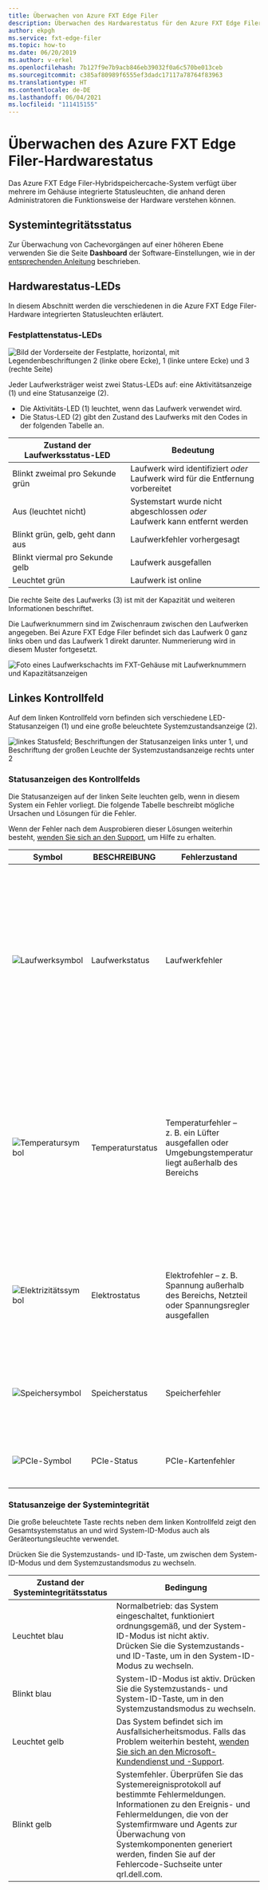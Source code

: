 ```yaml
---
title: Überwachen von Azure FXT Edge Filer
description: Überwachen des Hardwarestatus für den Azure FXT Edge Filer-Hybridspeichercache
author: ekpgh
ms.service: fxt-edge-filer
ms.topic: how-to
ms.date: 06/20/2019
ms.author: v-erkel
ms.openlocfilehash: 7b127f9e7b9acb846eb39032f0a6c570be013ceb
ms.sourcegitcommit: c385af80989f6555ef3dadc17117a78764f83963
ms.translationtype: HT
ms.contentlocale: de-DE
ms.lasthandoff: 06/04/2021
ms.locfileid: "111415155"
---
```

# <a name="monitor-azure-fxt-edge-filer-hardware-status"></a>Überwachen des Azure FXT Edge Filer-Hardwarestatus

Das Azure FXT Edge Filer-Hybridspeichercache-System verfügt über mehrere im Gehäuse integrierte Statusleuchten, die anhand deren Administratoren die Funktionsweise der Hardware verstehen können.

## <a name="system-health-status"></a>Systemintegritätsstatus

Zur Überwachung von Cachevorgängen auf einer höheren Ebene verwenden Sie die Seite **Dashboard** der Software-Einstellungen, wie in der [entsprechenden Anleitung](https://azure.github.io/Avere/legacy/dashboard/4_7/html/ops_dashboard_index.html) beschrieben.

## <a name="hardware-status-leds"></a>Hardwarestatus-LEDs

In diesem Abschnitt werden die verschiedenen in die Azure FXT Edge Filer-Hardware integrierten Statusleuchten erläutert.

### <a name="hard-drive-status-leds"></a>Festplattenstatus-LEDs

![Bild der Vorderseite der Festplatte, horizontal, mit Legendenbeschriftungen 2 (linke obere Ecke), 1 (linke untere Ecke) und 3 (rechte Seite)](media/fxt-monitor/fxt-drive-callouts.png)

Jeder Laufwerksträger weist zwei Status-LEDs auf: eine Aktivitätsanzeige (1) und eine Statusanzeige (2).

* Die Aktivitäts-LED (1) leuchtet, wenn das Laufwerk verwendet wird.
* Die Status-LED (2) gibt den Zustand des Laufwerks mit den Codes in der folgenden Tabelle an.

| Zustand der Laufwerksstatus-LED              | Bedeutung  |
|-------------------------------------|----------------------------------------------------------|
| Blinkt zweimal pro Sekunde grün      | Laufwerk wird identifiziert *oder* <br> Laufwerk wird für die Entfernung vorbereitet  |
| Aus (leuchtet nicht)                         | Systemstart wurde nicht abgeschlossen *oder* <br>Laufwerk kann entfernt werden |
| Blinkt grün, gelb, geht dann aus       | Laufwerkfehler vorhergesagt   |
| Blinkt viermal pro Sekunde gelb | Laufwerk ausgefallen   |
| Leuchtet grün                         | Laufwerk ist online |

Die rechte Seite des Laufwerks (3) ist mit der Kapazität und weiteren Informationen beschriftet.

Die Laufwerknummern sind im Zwischenraum zwischen den Laufwerken angegeben. Bei Azure FXT Edge Filer befindet sich das Laufwerk 0 ganz links oben und das Laufwerk 1 direkt darunter. Nummerierung wird in diesem Muster fortgesetzt.

![Foto eines Laufwerkschachts im FXT-Gehäuse mit Laufwerknummern und Kapazitätsanzeigen](media/fxt-drives-photo.png)

## <a name="left-control-panel"></a>Linkes Kontrollfeld

Auf dem linken Kontrollfeld vorn befinden sich verschiedene LED-Statusanzeigen (1) und eine große beleuchtete Systemzustandsanzeige (2).

![linkes Statusfeld; Beschriftungen der Statusanzeigen links unter 1, und Beschriftung der großen Leuchte der Systemzustandsanzeige rechts unter 2](media/fxt-monitor/fxt-control-panel-left.jpg)

### <a name="control-panel-status-indicators"></a>Statusanzeigen des Kontrollfelds

Die Statusanzeigen auf der linken Seite leuchten gelb, wenn in diesem System ein Fehler vorliegt. Die folgende Tabelle beschreibt mögliche Ursachen und Lösungen für die Fehler.

Wenn der Fehler nach dem Ausprobieren dieser Lösungen weiterhin besteht, [wenden Sie sich an den Support](support-ticket.md), um Hilfe zu erhalten.

| Symbol | BESCHREIBUNG | Fehlerzustand | Lösungsvorschläge |
|----------------|---------------|--------------------|----------------------|
| ![Laufwerksymbol](media/fxt-monitor/fxt-hd-icon.jpg) | Laufwerkstatus | Laufwerkfehler | Überprüfen Sie im Systemereignisprotokoll, ob ein Laufwerkfehler vorliegt, oder <br>Führen Sie den entsprechenden Onlinediagnosetest aus; starten Sie das System neu, und führen Sie eine eingebettete Diagnose (ePSA) durch, oder <br>Wenn die Laufwerke in einem RAID-Array konfiguriert sind, starten Sie das System neu, und geben Sie die das Hilfsprogramm für die Hostadapterkonfiguration ein. |
|![Temperatursymbol](media/fxt-monitor/fxt-temp-icon.jpg) | Temperaturstatus | Temperaturfehler – z. B. ein Lüfter ausgefallen oder Umgebungstemperatur liegt außerhalb des Bereichs | Überprüfen Sie die folgenden adressierbaren Bedingungen: <br>Ein Lüfter fehlt oder ist ausgefallen. <br>Die Abdeckung des Systems, die Luftschutzhaube, die Blindblende für das Speichermodul oder die Rückseite wurde entfernt. <br>Die Umgebungstemperatur ist zu hoch. <br>Der externe Luftstrom ist blockiert. |
|![Elektrizitätssymbol](media/fxt-monitor/fxt-electric-icon.jpg) | Elektrostatus | Elektrofehler – z. B. Spannung außerhalb des Bereichs, Netzteil oder Spannungsregler ausgefallen |  Überprüfen Sie das Systemereignisprotokoll oder Systemmeldungen auf das jeweilige Problem. Wenn ein Netzteilproblem vorliegt, überprüfen Sie die Status-LED des Netzteils, und setzen Sie das Netzteil ggf. wieder ein. |
|![Speichersymbol](media/fxt-monitor/fxt-memory-icon.jpg) | Speicherstatus | Speicherfehler | Überprüfen Sie das Systemereignisprotokoll oder Systemmeldungen auf die Position des fehlerhaften Speichers; setzen Sie das Speichermodul wieder ein. |
|![PCIe-Symbol](media/fxt-monitor/fxt-pcie-icon.jpg) | PCIe-Status | PCIe-Kartenfehler | Starten Sie das System neu; aktualisieren Sie die Treiber der PCIe-Karte; installieren Sie die Karte neu |

### <a name="system-health-status-indicator"></a>Statusanzeige der Systemintegrität

Die große beleuchtete Taste rechts neben dem linken Kontrollfeld zeigt den Gesamtsystemstatus an und wird System-ID-Modus auch als Geräteortungsleuchte verwendet.

Drücken Sie die Systemzustands- und ID-Taste, um zwischen dem System-ID-Modus und dem Systemzustandsmodus zu wechseln.

|Zustand der Systemintegritätsstatus | Bedingung |
|-------------------------------------------|-----------------------------------------------|
| Leuchtet blau | Normalbetrieb: das System eingeschaltet, funktioniert ordnungsgemäß, und der System-ID-Modus ist nicht aktiv. <br/>Drücken Sie die Systemzustands- und ID-Taste, um in den System-ID-Modus zu wechseln. |
| Blinkt blau | System-ID-Modus ist aktiv. Drücken Sie die Systemzustands- und System-ID-Taste, um in den Systemzustandsmodus zu wechseln. |
| Leuchtet gelb | Das System befindet sich im Ausfallsicherheitsmodus. Falls das Problem weiterhin besteht, [wenden Sie sich an den Microsoft-Kundendienst und -Support](support-ticket.md). |
| Blinkt gelb | Systemfehler. Überprüfen Sie das Systemereignisprotokoll auf bestimmte Fehlermeldungen. Informationen zu den Ereignis- und Fehlermeldungen, die von der Systemfirmware und Agents zur Überwachung von Systemkomponenten generiert werden, finden Sie auf der Fehlercode-Suchseite unter qrl.dell.com. |
